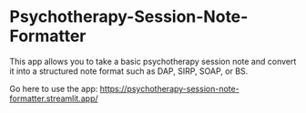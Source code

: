 # Psychotherapy-Session-Note-Formatter
This app allows you to take a basic psychotherapy session note and convert it into a structured note format such as DAP, SIRP, SOAP, or BS.

Go here to use the app: https://psychotherapy-session-note-formatter.streamlit.app/


